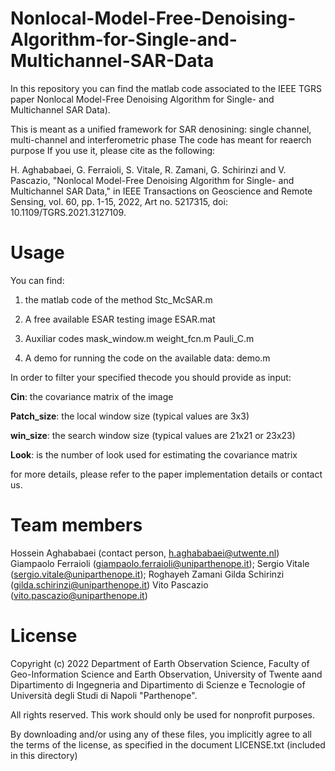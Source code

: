 # Nonlocal-Model-Free-Denoising-Algorithm-for-Single-and-Multichannel-SAR-Data

In this repository you can find the matlab code associated to the IEEE TGRS paper Nonlocal Model-Free Denoising Algorithm for Single- and Multichannel SAR Data).

This is meant as a unified framework for SAR denosining: single channel, multi-channel and interferometric phase The code has meant for reaerch purpose If you use it, please cite as the following:

H. Aghababaei, G. Ferraioli, S. Vitale, R. Zamani, G. Schirinzi and V. Pascazio, "Nonlocal Model-Free Denoising Algorithm for Single- and Multichannel SAR Data," in IEEE Transactions on Geoscience and Remote Sensing, vol. 60, pp. 1-15, 2022, Art no. 5217315, doi: 10.1109/TGRS.2021.3127109.


# Usage
You can find:
1. the matlab code of the method
   Stc_McSAR.m

2. A free available ESAR testing image
   ESAR.mat

3. Auxiliar codes
    mask_window.m
    weight_fcn.m
    Pauli_C.m

4. A demo for running the code on the available data:
    demo.m

In order to filter your specified thecode you should provide as input:

**Cin**: the covariance matrix of the image

**Patch_size**: the local window size (typical values are 3x3)

**win_size**: the search window size (typical values are 21x21 or 23x23)

**Look**: is the number of look used for estimating the covariance matrix

for more details, please refer to the paper implementation details or contact us.


# Team members
Hossein Aghababaei (contact person, h.aghababaei@utwente.nl) Giampaolo Ferraioli (giampaolo.ferraioli@uniparthenope.it); Sergio Vitale (sergio.vitale@uniparthenope.it); Roghayeh Zamani Gilda Schirinzi (gilda.schirinzi@uniparthenope.it) Vito Pascazio (vito.pascazio@uniparthenope.it)

# License
Copyright (c) 2022 Department of Earth Observation Science, Faculty of Geo-Information Science and Earth Observation, University of Twente aand Dipartimento di Ingegneria and Dipartimento di Scienze e Tecnologie of Università degli Studi di Napoli "Parthenope".

All rights reserved. This work should only be used for nonprofit purposes.

By downloading and/or using any of these files, you implicitly agree to all the terms of the license, as specified in the document LICENSE.txt (included in this directory)
